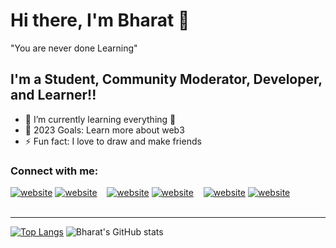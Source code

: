# Hi there, I'm Bharat 👋 
"You are never done Learning"
## I'm a Student, Community Moderator, Developer, and Learner!!

- 🌱 I’m currently learning everything 🤣
- 🥅 2023 Goals: Learn more about web3
- ⚡ Fun fact: I love to draw and make friends

### Connect with me:

[![website](./img/twitter-light.svg)](https://twitter.com/bharatbhusal02)
[![website](./img/twitter-dark.svg)](https://twitter.com/bharatbhusal02)
&nbsp;&nbsp;
[![website](./img/linkedin-light.svg)](https://www.linkedin.com/in/bharatbhusal)
[![website](./img/linkedin-dark.svg)](https://www.linkedin.com/in/bharatbhusal)
&nbsp;&nbsp;
[![website](./img/instagram-light.svg)](https://www.instagram.com/bharatbhusal/)
[![website](./img/instagram-dark.svg)](https://www.instagram.com/bharatbhusal/)
<br />
<br />

---
[![Top Langs](https://github-readme-stats.vercel.app/api/top-langs/?username=bharatbhusal&layout=compact)](https://github.com/bharatbhusal/github-readme-stats) 
![Bharat's GitHub stats](https://github-readme-stats.vercel.app/api?username=bharatbhusal&show_icons=true&theme=transparent)
